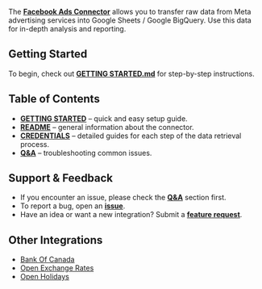 The [**Facebook Ads Connector**](https://github.com/OWOX/owox-data-marts/tree/main/src/Integrations/FacebookMarketing) allows you to transfer raw data from Meta advertising services into Google Sheets / Google BigQuery. Use this data for in-depth analysis and reporting.

## Getting Started

To begin, check out [**GETTING STARTED.md**](https://github.com/OWOX/owox-data-marts/blob/main/src/Integrations/FacebookMarketing/GETTING_STARTED.md) for step-by-step instructions.

## Table of Contents

- [**GETTING STARTED**](https://github.com/OWOX/owox-data-marts/blob/main/src/Integrations/FacebookMarketing/GETTING_STARTED.md) – quick and easy setup guide.
- [**README**](https://github.com/OWOX/owox-data-marts/blob/main/src/Integrations/FacebookMarketing/README.md) – general information about the connector.
- [**CREDENTIALS**](https://github.com/OWOX/owox-data-marts/blob/main/src/Integrations/FacebookMarketing/CREDENTIALS.md) – detailed guides for each step of the data retrieval process.
- [**Q&A**](https://github.com/OWOX/owox-data-marts/discussions/categories/q-a) – troubleshooting common issues.

## Support & Feedback

- If you encounter an issue, please check the [**Q&A**](https://github.com/OWOX/owox-data-marts/discussions/categories/q-a) section first.
- To report a bug, open an [**issue**](#).
- Have an idea or want a new integration? Submit a [**feature request**](#).

## Other Integrations

- [Bank Of Canada](https://github.com/OWOX/owox-data-marts/tree/main/src/Integrations/BankOfCanada)
- [Open Exchange Rates](https://github.com/OWOX/owox-data-marts/tree/main/src/Integrations/OpenExchangeRates)
- [Open Holidays](https://github.com/OWOX/owox-data-marts/tree/main/src/Integrations/OpenHolidays)
